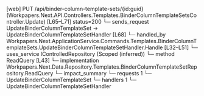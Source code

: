 [web] PUT /api/binder-column-template-sets/{id:guid}  (Workpapers.Next.API.Controllers.Templates.BinderColumnTemplateSetsController.Update)  [L65–L71] status=200
  └─ sends_request UpdateBinderColumnTemplateSet -> UpdateBinderColumnTemplateSetHandler [L68]
    └─ handled_by Workpapers.Next.ApplicationService.Commands.Templates.BinderColumnTemplateSets.UpdateBinderColumnTemplateSetHandler.Handle [L32–L51]
      └─ uses_service IControlledRepository<BinderColumnTemplateSet> (Scoped (inferred))
        └─ method ReadQuery [L43]
          └─ implementation Workpapers.Next.Data.Repository.Templates.BinderColumnTemplateSetRepository.ReadQuery
  └─ impact_summary
    └─ requests 1
      └─ UpdateBinderColumnTemplateSet
    └─ handlers 1
      └─ UpdateBinderColumnTemplateSetHandler

